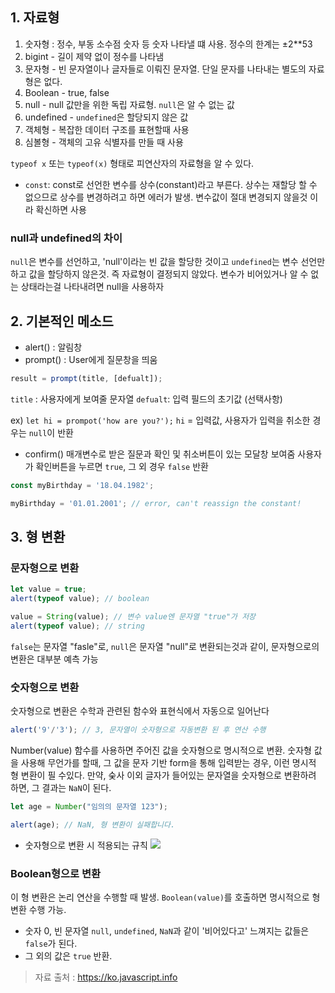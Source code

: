 ## 1. 자료형
1. 숫자형 : 정수, 부동 소수점 숫자 등 숫자 나타낼 떄 사용. 정수의 한계는 ±2**53
2. bigint -  길이 제약 없이 정수를 나타냄
3. 문자형 - 빈 문자열이나 글자들로 이뤄진 문자열. 단일 문자를 나타내는 별도의 자료형은 없다.
4. Boolean - true, false
5. null - null 값만을 위한 독립 자료형. `null`은 알 수 없는 값
6. undefined - `undefined`은 할당되지 않은 값
7. 객체형 - 복잡한 데이터 구조를 표현할때 사용
8. 심볼형 - 객체의 고유 식별자를 만들 때 사용

`typeof x` 또는 `typeof(x)` 형태로 피연산자의 자료형을 알 수 있다.

* `const`: const로 선언한 변수를 상수(constant)라고 부른다.
상수는 재할당 할 수 없으므로 상수를 변경하려고 하면 에러가 발생.
변수값이 절대 변경되지 않을것 이라 확신하면 사용
### null과 undefined의 차이
`null`은 변수를 선언하고, 'null'이라는 빈 값을 할당한 것이고 `undefined`는 변수 선언만 하고 값을 할당하지 않은것. 즉 자료형이 결정되지 않았다.
변수가 비어있거나 알 수 없는 상태라는걸 나타내려면 null을 사용하자

## 2. 기본적인 메소드
* alert() : 알림창
* prompt() : User에게 질문창을 띄움

```javascript
result = prompt(title, [defualt]);
```
`title` : 사용자에게 보여줄 문자열
`defualt`: 입력 필드의 초기값 (선택사항)

ex) `let hi = prompot('how are you?');`
`hi` = 입력값, 사용자가 입력을 취소한 경우는 `null`이 반환

* confirm()
	매개변수로 받은 질문과 확인 및 취소버튼이 있는 모달창 보여줌
    사용자가 확인버튼을 누르면 `true`, 그 외 경우 `false` 반환
```javascript
const myBirthday = '18.04.1982';

myBirthday = '01.01.2001'; // error, can't reassign the constant!
```

## 3. 형 변환


### 문자형으로 변환
```javascript
let value = true;
alert(typeof value); // boolean

value = String(value); // 변수 value엔 문자열 "true"가 저장
alert(typeof value); // string
```
`false`는 문자열 "fasle"로, `null`은 문자열 "null"로 변환되는것과 같이, 문자형으로의 변환은 대부분 예측 가능

### 숫자형으로 변환
숫자형으로 변환은 수학과 관련된 함수와 표현식에서 자동으로 일어난다
```javascript
alert('9'/'3'); // 3, 문자열이 숫자형으로 자동변환 된 후 연산 수행
```
Number(value) 함수를 사용하면 주어진 값을 숫자형으로 명시적으로 변환.
숫자형 값을 사용해 무언가를 할때, 그 값을 문자 기반 form을 통해 입력받는 경우, 이런 명시적 형 변환이 필 수있다.
만약, 숮사 이외 글자가 들어있는 문자열을 숫자형으로 변환하려 하면, 그 결과는 `NaN`이 된다.
```javascript
let age = Number("임의의 문자열 123");

alert(age); // NaN, 형 변환이 실패합니다.
```
* 숫자형으로 변환 시 적용되는 규칙
![](https://images.velog.io/images/jin0106/post/4e09659f-f508-45ff-a08a-1c969ae3aad2/image.png)

### Boolean형으로 변환
이 형 변환은 논리 연산을 수행할 때 발생. `Boolean(value)`를 호출하면 명시적으로 형 변환 수행 가능.
* 숫자 0, 빈 문자열 `null`, `undefined`, `NaN`과 같이 '비어있다고' 느껴지는 값들은 `false`가 된다.
* 그 외의 값은 `true` 반환.



>자료 출처 : https://ko.javascript.info